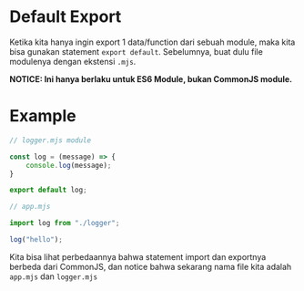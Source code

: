# Default Export

Ketika kita hanya ingin export 1 data/function dari sebuah module, maka kita bisa gunakan statement `export default`. Sebelumnya, buat dulu file modulenya dengan ekstensi `.mjs`.

**NOTICE: Ini hanya berlaku untuk ES6 Module, bukan CommonJS module.**

# Example

```js
// logger.mjs module

const log = (message) => {
    console.log(message);
}

export default log;
```

```js
// app.mjs

import log from "./logger";

log("hello");
```

Kita bisa lihat perbedaannya bahwa statement import dan exportnya berbeda dari CommonJS, dan notice bahwa sekarang nama file kita adalah `app.mjs` dan `logger.mjs`